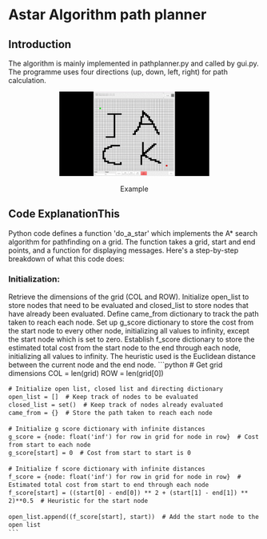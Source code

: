 # Astar Algorithm path planner
## Introduction
The algorithm is mainly implemented in pathplanner.py and called by gui.py. The programme uses four directions (up, down, left, right) for path calculation.
<div align="center">
    <img src="./assets/images/Astar.gif" width="300px" display="inline"> 
    <div>
        <p>Example</p>
    </div>
</div>

## Code ExplanationThis
Python code defines a function 'do_a_star' which implements the A* search algorithm for pathfinding on a grid. The function takes a grid, start and end points, and a function for displaying messages. Here's a step-by-step breakdown of what this code does:

### Initialization:
Retrieve the dimensions of the grid (COL and ROW).
Initialize open_list to store nodes that need to be evaluated and closed_list to store nodes that have already been evaluated.
Define came_from dictionary to track the path taken to reach each node.
Set up g_score dictionary to store the cost from the start node to every other node, initializing all values to infinity, except the start node which is set to zero.
Establish f_score dictionary to store the estimated total cost from the start node to the end through each node, initializing all values to infinity. The heuristic used is the Euclidean distance between the current node and the end node.
    ```python
    # Get grid dimensions
    COL = len(grid)
    ROW = len(grid[0])

    # Initialize open list, closed list and directing dictionary 
    open_list = []  # Keep track of nodes to be evaluated
    closed_list = set()  # Keep track of nodes already evaluated
    came_from = {}  # Store the path taken to reach each node

    # Initialize g score dictionary with infinite distances
    g_score = {node: float('inf') for row in grid for node in row}  # Cost from start to each node
    g_score[start] = 0  # Cost from start to start is 0

    # Initialize f score dictionary with infinite distances
    f_score = {node: float('inf') for row in grid for node in row}  # Estimated total cost from start to end through each node
    f_score[start] = ((start[0] - end[0]) ** 2 + (start[1] - end[1]) ** 2)**0.5  # Heuristic for the start node
    
    open_list.append((f_score[start], start))  # Add the start node to the open list
    ```
